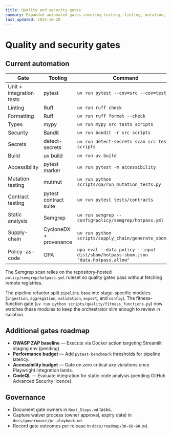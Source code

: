 ```yaml
---
title: Quality and security gates
summary: Expanded automated gates covering testing, linting, mutation, contracts, and security scans.
last_updated: 2025-10-28
---
```


# Quality and security gates

## Current automation

| Gate                     | Tooling                | Command                                                                           | Evidence                    |
| ------------------------ | ---------------------- | --------------------------------------------------------------------------------- | --------------------------- |
| Unit + integration tests | pytest                 | `uv run pytest --cov=src --cov=tests`                                             | QA job (`process-data.yml`) |
| Linting                  | Ruff                   | `uv run ruff check`                                                               | QA job                      |
| Formatting               | Ruff                   | `uv run ruff format --check`                                                      | QA job                      |
| Types                    | mypy                   | `uv run mypy src tests scripts`                                                   | QA job                      |
| Security                 | Bandit                 | `uv run bandit -r src scripts`                                                    | QA job                      |
| Secrets                  | detect-secrets         | `uv run detect-secrets scan src tests scripts`                                    | QA job                      |
| Build                    | uv build               | `uv run uv build`                                                                 | QA job                      |
| Accessibility            | pytest marker          | `uv run pytest -m accessibility`                                                  | Accessibility job           |
| Mutation testing         | mutmut                 | `uv run python scripts/qa/run_mutation_tests.py`                                  | Mutation job                |
| Contract testing         | pytest contract suite  | `uv run pytest tests/contracts`                                                   | QA job                      |
| Static analysis          | Semgrep                | `uv run semgrep --config=policy/semgrep/hotpass.yml`                                                    | Static-analysis job         |
| Supply-chain             | CycloneDX + provenance | `uv run python scripts/supply_chain/generate_sbom.py`                             | Supply-chain job            |
| Policy-as-code           | OPA                    | `opa eval --data policy --input dist/sbom/hotpass-sbom.json "data.hotpass.allow"` | Supply-chain job            |

The Semgrep scan relies on the repository-hosted `policy/semgrep/hotpass.yml` ruleset so quality gates pass without fetching
remote registries.

The pipeline refactor split `pipeline.base` into stage-specific modules (`ingestion`, `aggregation`, `validation`, `export`, and
`config`). The fitness-function gate (`uv run python scripts/quality/fitness_functions.py`) now watches these modules to keep the
orchestrator slim enough to review in isolation.

## Additional gates roadmap

- **OWASP ZAP baseline** — Execute via Docker action targeting Streamlit staging env (pending).
- **Performance budget** — Add `pytest-benchmark` thresholds for pipeline latency.
- **Accessibility budget** — Gate on zero critical axe violations once Playwright integration lands.
- **CodeQL** — Evaluate integration for static code analysis (pending GitHub Advanced Security licence).

## Governance

- Document gate owners in `Next_Steps.md` tasks.
- Capture waiver process (owner approval, expiry date) in `docs/governance/pr-playbook.md`.
- Record gate outcomes per release in `docs/roadmap/30-60-90.md`.
